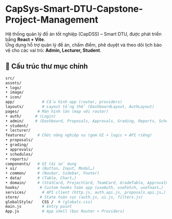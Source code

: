 # CapSys-Smart-DTU-Capstone-Project-Management
 Hệ thống quản lý đồ án tốt nghiệp (CapDSS) – Smart DTU, được phát triển bằng **React + Vite**.  
 Ứng dụng hỗ trợ quản lý đề án, chấm điểm, phê duyệt và theo dõi lịch bảo vệ cho các vai trò: **Admin, Lecturer, Student**.
 ## 📂 Cấu trúc thư mục chính
```bash
src/
assets/
• logo/
• image/
• icon/
app/	        # Cấu hình app (router, providers)
layouts/	    # Layout tổng thể (DashboardLayout, AuthLayout)
pages/	      # Màn hình lớn (map với router)
• auth/      # (Login)
• admin/     # (Dashboard, Proposals, Approvals, Grading, Reports, Schedules)
• student/ 
• lecturer/ 
features/     # Chức năng nghiệp vụ (gom UI + logic + API riêng)
• proposals/    
• grading/
• approvals/
• schedules/
• reports/
components/	  # UI tái sử dụng
• ui/         # (Button, Input, Modal…)
• common/     # (Navbar, Sidebar, Footer)
• data/       # (Table, Chart…)
• domain/     # (StatCard, ProjectCard, TeamCard, GradeTable, ApprovalList)
hooks/	       # Custom hooks toàn app (useAuth, useFetch, useToast…)
services/    	# API client (http.js, auth.api.js, proposals.api.js…)
store/	       # State toàn cục (auth.js, ui.js, filters.js)
globalStyle/	CSS /  # (globals.css)
main.js	        # Entry point
App.js	        # App shell (bọc Router + Providers)
